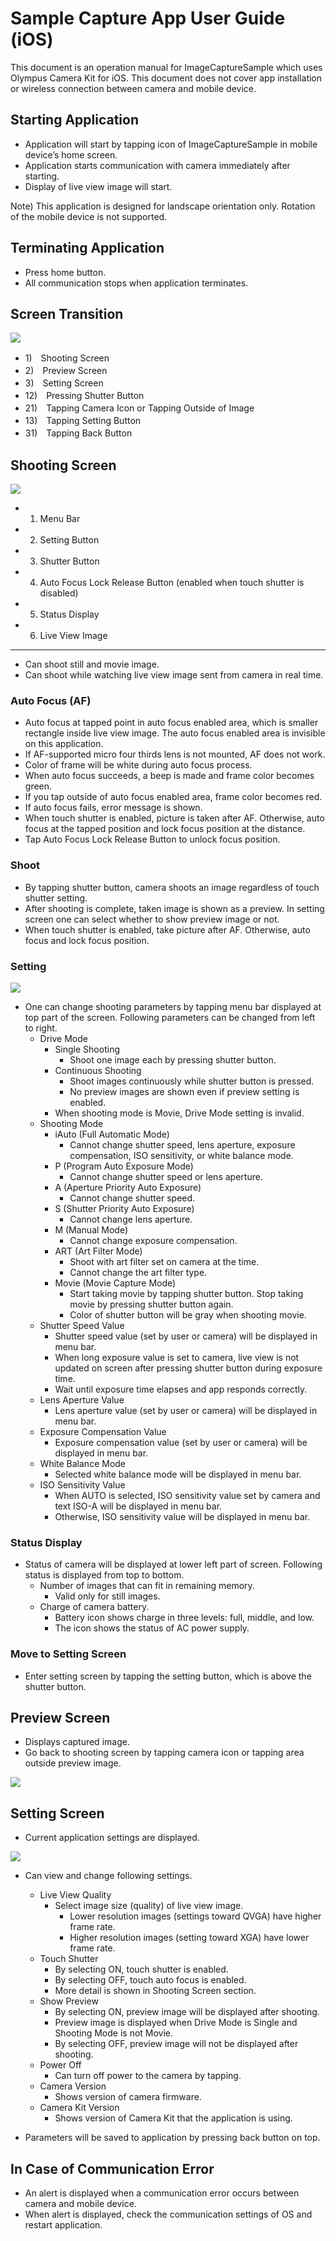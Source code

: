 # Sample Capture App User Guide (iOS)

This document is an operation manual for ImageCaptureSample which uses Olympus Camera Kit for iOS. This document does not cover app installation or wireless connection between camera and mobile device. 

## Starting Application
+ Application will start by tapping icon of ImageCaptureSample in mobile device’s home screen.
+ Application starts communication with camera immediately after starting. 
+ Display of live view image will start. 

Note) This application is designed for landscape orientation only. Rotation of the mobile device is not supported. 

## Terminating Application
+ Press home button.
+ All communication stops when application terminates. 

## Screen Transition

<div class="img-center">

![](../img/sample/ios_capsample_transition.png)

</div>

+ 1)　Shooting Screen
+ 2)　Preview Screen
+ 3)　Setting Screen
+ 12)　Pressing Shutter Button
+ 21)　Tapping Camera Icon or Tapping Outside of Image
+ 13)　Tapping Setting Button
+ 31)　Tapping Back Button

## Shooting Screen

<div class="img-center">

![](../img/sample/ios_capsample01.png)

</div>

+ 1) Menu Bar
+ 2) Setting Button
+ 3) Shutter Button
+ 4) Auto Focus Lock Release Button  (enabled when touch shutter is disabled)
+ 5) Status Display
+ 6) Live View Image

---

+ Can shoot still and movie image.
+ Can shoot while watching live view image sent from camera in real time.


### Auto Focus (AF)
+ Auto focus at tapped point in auto focus enabled area, which is smaller rectangle inside live view image. The auto focus enabled area is invisible on this application.
+ If AF-supported micro four thirds lens is not mounted, AF does not work. 
+ Color of frame will be white during auto focus process.
+ When auto focus succeeds, a beep is made and frame color becomes green.
+ If you tap outside of auto focus enabled area, frame color becomes red.
+ If auto focus fails, error message is shown.
+ When touch shutter is enabled, picture is taken after AF. Otherwise, auto focus at the tapped position and lock focus position at the distance.
+ Tap Auto Focus Lock Release Button to unlock focus position.

### Shoot
+ By tapping shutter button, camera shoots an image regardless of touch shutter setting.
+ After shooting is complete, taken image is shown as a preview. In setting screen one can select whether to show preview image or not.
+ When touch shutter is enabled, take picture after AF. Otherwise, auto focus and lock focus position.

### Setting 
<div class="img-center">

![](../img/sample/ios_capsample03.png)

</div>

+ One can change shooting parameters by tapping menu bar displayed at top part of the screen. Following parameters can be changed from left to right.
	+ Drive Mode
		+ Single Shooting
			+ Shoot one image each by pressing shutter button.
		+ Continuous Shooting
			+ Shoot images continuously while shutter button is pressed.
			+ No preview images are shown even if preview setting is enabled.
		+ When shooting mode is Movie, Drive Mode setting is invalid. 
	+ Shooting Mode
		+ iAuto (Full Automatic Mode)
			+ Cannot change shutter speed, lens aperture, exposure compensation, ISO sensitivity, or white balance mode. 
		+ P (Program Auto Exposure Mode)
			+ Cannot change shutter speed or lens aperture.
		+ A (Aperture Priority Auto Exposure)
			+ Cannot change shutter speed. 
		+ S (Shutter Priority Auto Exposure)
			+ Cannot change lens aperture. 
		+ M (Manual Mode)
			+ Cannot change exposure compensation. 
		+ ART (Art Filter Mode)
			+ Shoot with art filter set on camera at the time. 
			+ Cannot change the art filter type.  
		+ Movie (Movie Capture Mode)
			+ Start taking movie by tapping shutter button. Stop taking movie by pressing shutter button again.
			+ Color of shutter button will be gray when shooting movie.
	+ Shutter Speed Value 
		+ Shutter speed value (set by user or camera) will be displayed in menu bar. 
		+ When long exposure value is set to camera, live view is not updated on screen after pressing shutter button during exposure time.
		+ Wait until exposure time elapses and app responds correctly.
	+ Lens Aperture Value 
		+ Lens aperture value (set by user or camera) will be displayed in menu bar. 
	+ Exposure Compensation Value
		+ Exposure compensation value (set by user or camera) will be displayed in menu bar.
	+ White Balance Mode
		+ Selected white balance mode will be displayed in menu bar. 
	+ ISO Sensitivity Value
		+ When AUTO is selected, ISO sensitivity value set by camera and text ISO-A will be displayed in menu bar.
		+ Otherwise, ISO sensitivity value will be displayed in menu bar.

### Status Display
+ Status of camera will be displayed at lower left part of screen. Following status is displayed from top to bottom. 
	+ Number of images that can fit in remaining memory. 
		+ Valid only for still images.
	+ Charge of camera battery. 
		+ Battery icon shows charge in three levels: full, middle, and low. 
		+ The icon shows the status of AC power supply.

### Move to Setting Screen
+ Enter setting screen by tapping the setting button, which is above the shutter button.

## Preview Screen 
+ Displays captured image. 
+ Go back to shooting screen by tapping camera icon or tapping area outside preview image. 

<div class="img-center">

![](../img/sample/ios_capsample02.png)

</div>

## Setting Screen
+ Current application settings are displayed. 

<div class="img-center">

![](../img/sample/ios_capsample04.png)

</div>

+ Can view and change following settings. 
	+ Live View Quality
		+ Select image size (quality) of live view image. 
			+ Lower resolution images (settings toward QVGA) have higher frame rate. 
			+ Higher resolution images (setting toward XGA) have lower frame rate. 
	+ Touch Shutter
		+ By selecting ON, touch shutter is enabled.
		+ By selecting OFF, touch auto focus is enabled.
		+ More detail is shown in Shooting Screen section. 
	+ Show Preview
		+ By selecting ON, preview image will be displayed after shooting.
		+ Preview image is displayed when Drive Mode is Single and Shooting Mode is not Movie.
		+ By selecting OFF, preview image will not be displayed after shooting.
	+ Power Off
		+ Can turn off power to the camera by tapping. 
	+ Camera Version
		+ Shows version of camera firmware.
	+ Camera Kit Version
		+ Shows version of Camera Kit that the application is using.

+ Parameters will be saved to application by pressing back button on top.

## In Case of Communication Error
+ An alert is displayed when a communication error occurs between camera and mobile device.
+ When alert is displayed, check the communication settings of OS and restart application.

